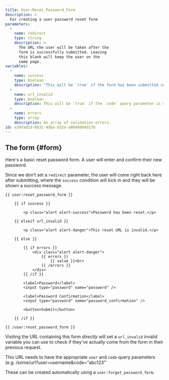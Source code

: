 ```yaml
---
title: User:Reset_Password_Form
description: >
  For creating a user password reset form
parameters:
  -
    name: redirect
    type: string
    description: >
      The URL the user will be taken after the
      form is successfully submitted. Leaving
      this blank will keep the user on the
      same page.
variables:
  -
    name: success
    type: boolean
    description: "This will be `true` if the form has been submitted successfully. If you don't use the `redirect` parameter, you can keep your users on the same page and show a success message."
  -
    name: url_invalid
    type: boolean
    description: This will be `true` if the `code` query parameter is missing/incorrect, or if the `user` query parameter is invalid.
  -
    name: errors
    type: array
    description: An array of validation errors.
id: e39fad1d-8b31-4dba-b32e-a0048084d178
---
```


## The form {#form}

Here's a basic reset password form. A user will enter and confirm their new password.

Since we don’t set a `redirect` parameter, the user will come right back here after
submitting, where the `success` condition will kick in and they will be shown a success message.

```
{{ user:reset_password_form }}

    {{ if success }}

        <p class="alert alert-success">Password has been reset.</p>

    {{ elseif url_invalid }}

        <p class="alert alert-danger">This reset URL is invalid.</p>

    {{ else }}

        {{ if errors }}
            <div class="alert alert-danger">
                {{ errors }}
                    {{ value }}<br>
                {{ /errors }}
            </div>
        {{ /if }}

        <label>Password</label>
        <input type="password" name="password" />

        <label>Password Confirmation</label>
        <input type="password" name="password_confirmation" />

        <button>Submit</button>

    {{ /if }}

{{ /user:reset_password_form }}
```

Visiting the URL containing this form _directly_ will set a `url_invalid` invalid variable you can use to check if they've actually come from the form in their previous request.

This URL needs to have the appropriate `user` and `code` query parameters (e.g. /some/url?user=username&code="abc123"`

These can be created automatically using a `user:forgot_password_form`.
